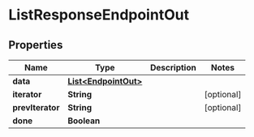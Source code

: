

# ListResponseEndpointOut


## Properties

| Name | Type | Description | Notes |
|------------ | ------------- | ------------- | -------------|
|**data** | [**List&lt;EndpointOut&gt;**](EndpointOut.md) |  |  |
|**iterator** | **String** |  |  [optional] |
|**prevIterator** | **String** |  |  [optional] |
|**done** | **Boolean** |  |  |




